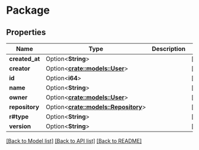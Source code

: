 # Package

## Properties

Name | Type | Description | Notes
------------ | ------------- | ------------- | -------------
**created_at** | Option<**String**> |  | [optional]
**creator** | Option<[**crate::models::User**](User.md)> |  | [optional]
**id** | Option<**i64**> |  | [optional]
**name** | Option<**String**> |  | [optional]
**owner** | Option<[**crate::models::User**](User.md)> |  | [optional]
**repository** | Option<[**crate::models::Repository**](Repository.md)> |  | [optional]
**r#type** | Option<**String**> |  | [optional]
**version** | Option<**String**> |  | [optional]

[[Back to Model list]](../README.md#documentation-for-models) [[Back to API list]](../README.md#documentation-for-api-endpoints) [[Back to README]](../README.md)


